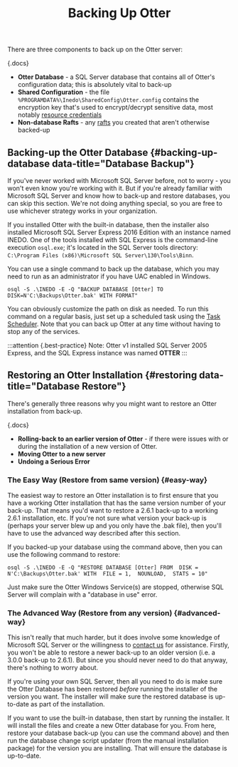 ﻿---
title: Backing Up Otter
keywords: otter,databases,backup
show-headings-in-nav: true
sequence: 200
---


There are three components to back up on the Otter server:

{.docs}
- **Otter Database** - a SQL Server database that contains all of Otter's configuration data; this is absolutely vital to back-up
- **Shared Configuration** - the file `%PROGRAMDATA%\Inedo\SharedConfig\Otter.config` contains the encryption key that's used to encrypt/decrypt sensitive data, most notably [resource credentials](/docs/buildmaster/global-components/resource-credentials)
- **Non-database Rafts** - any [rafts](../global-components/rafts) you created that aren't otherwise backed-up

## Backing-up the Otter Database {#backing-up-database data-title="Database Backup"}

If you've never worked with Microsoft SQL Server before, not to worry - you won't even know you're working with it. But if you're already familiar with Microsoft SQL Server and know how to back-up and restore databases, you can skip this section. We're not doing anything special, so you are free to use whichever strategy works in your organization.

If you installed Otter with the built-in database, then the installer also installed Microsoft SQL Server Express 2016 Edition with an instance named INEDO. One of the tools installed with SQL Express is the command-line execution `osql.exe`; it's located in the SQL Server tools directory: `C:\Program Files (x86)\Microsoft SQL Server\130\Tools\Binn`.

You can use a single command to back up the database, which you may need to run as an administrator if you have UAC enabled in Windows.

```
osql -S .\INEDO -E -Q "BACKUP DATABASE [Otter] TO DISK=N'C:\Backups\Otter.bak' WITH FORMAT"
```

You can obviously customize the path on disk as needed. To run this command on a regular basis, just set up a scheduled task using the [Task Scheduler](http://windows.microsoft.com/en-US/windows-vista/Schedule-a-task). Note that you can back up Otter at any time without having to stop any of the services.

:::attention {.best-practice}
Note: Otter v1 installed SQL Server 2005 Express, and the SQL Express instance was named **OTTER**
:::

## Restoring an Otter Installation {#restoring data-title="Database Restore"}

There's generally three reasons why you might want to restore an Otter installation from back-up.

{.docs}
- **Rolling-back to an earlier version of Otter** - if there were issues with or during the installation of a new version of Otter.
- **Moving Otter to a new server**
- **Undoing a Serious Error**

### The Easy Way (Restore from same version) {#easy-way}

The easiest way to restore an Otter installation is to first ensure that you have a working Otter installation that has the same version number of your back-up. That means you'd want to restore a 2.6.1 back-up to a working 2.6.1 installation, etc. If you're not sure what version your back-up is (perhaps your server blew up and you only have the .bak file), then you'll have to use the advanced way described after this section.

If you backed-up your database using the command above, then you can use the following command to restore:

```
osql -S .\INEDO -E -Q "RESTORE DATABASE [Otter] FROM  DISK = N'C:\Backups\Otter.bak' WITH  FILE = 1,  NOUNLOAD,  STATS = 10"
```

Just make sure the Otter Windows Service(s) are stopped, otherwise SQL Server will complain with a  "database in use" error.

### The Advanced Way (Restore from any version) {#advanced-way}

This isn't really that much harder, but it does involve some knowledge of Microsoft SQL Server or the willingness to [contact us](/support/ticket) for assistance. Firstly, you won't be able to restore a newer back-up to an older version (i.e. a 3.0.0 back-up to 2.6.1). But since you should never need to do that anyway, there's nothing to worry about.

If you're using your own SQL Server, then all you need to do is make sure the Otter Database has been restored *before* running the installer of the version you want. The installer will make sure the restored database is up-to-date as part of the installation.

If you want to use the built-in database, then start by running the installer. It will install the files and create a new Otter database for you. From here, restore your database back-up (you can use the command above) and then run the database change script updater (from the manual installation package) for the version you are installing. That will ensure the database is up-to-date.
